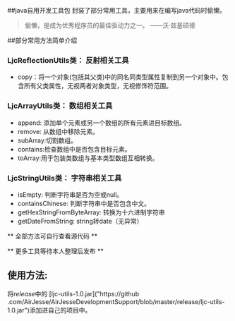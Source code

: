 ##java自用开发工具包
封装了部分常用工具，主要用来在编写java代码时偷懒。
> 偷懒，是成为优秀程序员的最佳驱动力之一。
>                          ——沃·兹基硕德

##部分常用方法简单介绍
### LjcReflectionUtils类： 反射相关工具
* copy：将一个对象(包括其父类)中的同名同类型属性复制到另一个对象中。包含所有父类属性，无视两者对象类型，无视修饰符范围。

### LjcArrayUtils类： 数组相关工具
* append: 添加单个元素或另一个数组的所有元素进目标数组。
* remove: 从数组中移除元素。
* subArray:切割数组。
* contains:检查数组中是否包含目标元素。
* toArray:用于包装类数组与基本类型数组互相转换。

### LjcStringUtils类： 字符串相关工具
* isEmpty: 判断字符串是否为空或null。
* containsChinese: 判断字符串中是否包含中文。
* getHexStringFromByteArray: 转换为十六进制字符串
* getDateFromString: string转date（无异常）

** 全部方法可自行查看源代码 **

** 更多工具等待本人整理后发布 **

## 使用方法:

将*release*中的 [ljc-utils-1.0.jar]("https://github
.com/AirJesse/AirJesseDevelopmentSupport/blob/master/release/ljc-utils-1.0.jar")添加进自己的项目中。
